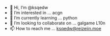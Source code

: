 - 👋 Hi, I’m @ksqedw
- 👀 I’m interested in ... acgn
- 🌱 I’m currently learning ... python
- 💞️ I’m looking to collaborate on ... galgame L10n
- 📫 How to reach me ... ksqedw@reizeiin.moe

<!---
ksqedw/ksqedw is a ✨ special ✨ repository because its `README.md` (this file) appears on your GitHub profile.
You can click the Preview link to take a look at your changes.
--->
